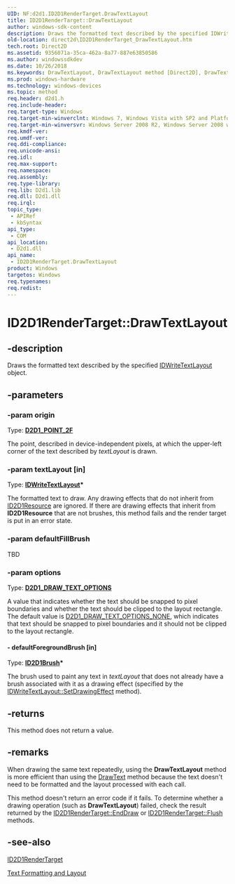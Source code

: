 ```yaml
---
UID: NF:d2d1.ID2D1RenderTarget.DrawTextLayout
title: ID2D1RenderTarget::DrawTextLayout
author: windows-sdk-content
description: Draws the formatted text described by the specified IDWriteTextLayout object.
old-location: direct2d\ID2D1RenderTarget_DrawTextLayout.htm
tech.root: Direct2D
ms.assetid: 9356071a-35ca-462a-8a77-887e63850586
ms.author: windowssdkdev
ms.date: 10/26/2018
ms.keywords: DrawTextLayout, DrawTextLayout method [Direct2D], DrawTextLayout method [Direct2D],ID2D1RenderTarget interface, ID2D1RenderTarget interface [Direct2D],DrawTextLayout method, ID2D1RenderTarget.DrawTextLayout, ID2D1RenderTarget::DrawTextLayout, d2d1/ID2D1RenderTarget::DrawTextLayout, direct2d.ID2D1RenderTarget_DrawTextLayout
ms.prod: windows-hardware
ms.technology: windows-devices
ms.topic: method
req.header: d2d1.h
req.include-header: 
req.target-type: Windows
req.target-min-winverclnt: Windows 7, Windows Vista with SP2 and Platform Update for Windows Vista [desktop apps \| UWP apps]
req.target-min-winversvr: Windows Server 2008 R2, Windows Server 2008 with SP2 and Platform Update for Windows Server 2008 [desktop apps \| UWP apps]
req.kmdf-ver: 
req.umdf-ver: 
req.ddi-compliance: 
req.unicode-ansi: 
req.idl: 
req.max-support: 
req.namespace: 
req.assembly: 
req.type-library: 
req.lib: D2d1.lib
req.dll: D2d1.dll
req.irql: 
topic_type:
 - APIRef
 - kbSyntax
api_type:
 - COM
api_location:
 - D2d1.dll
api_name:
 - ID2D1RenderTarget.DrawTextLayout
product: Windows
targetos: Windows
req.typenames: 
req.redist: 
---
```


# ID2D1RenderTarget::DrawTextLayout


## -description


Draws the formatted text described by the specified <a href="https://msdn.microsoft.com/0d687337-8623-4014-967c-f533072e31cc">IDWriteTextLayout</a> object.


## -parameters




### -param origin

Type: <b><a href="https://msdn.microsoft.com/b317ae75-d738-4e1a-bcd1-adf3e95b197e">D2D1_POINT_2F</a></b>

The point, described in device-independent pixels, at which the upper-left corner of the text described by <i>textLayout</i> is drawn.


### -param textLayout [in]

Type: <b><a href="https://msdn.microsoft.com/0d687337-8623-4014-967c-f533072e31cc">IDWriteTextLayout</a>*</b>

The formatted text to draw. Any drawing effects that do not inherit from <a href="https://msdn.microsoft.com/8f19e74a-f010-4082-a4da-d1dc3cfe3192">ID2D1Resource</a> are ignored. If there are drawing effects that inherit from <b>ID2D1Resource</b> that are not brushes, this method fails and the render target is put in an error state. 


### -param defaultFillBrush

TBD


### -param options

Type: <b><a href="https://msdn.microsoft.com/30f5be4a-83c2-4039-8e09-00e842fc5eb2">D2D1_DRAW_TEXT_OPTIONS</a></b>

A value that indicates whether the text should be snapped to pixel boundaries and whether the text should be clipped to the layout rectangle. The default value is <a href="https://msdn.microsoft.com/30f5be4a-83c2-4039-8e09-00e842fc5eb2">D2D1_DRAW_TEXT_OPTIONS_NONE</a>, which indicates that text should be snapped to pixel boundaries and it should not be clipped to the layout rectangle.


#### - defaultForegroundBrush [in]

Type: <b><a href="https://msdn.microsoft.com/5b8f6ff8-ba52-4d30-9bea-3de89793c868">ID2D1Brush</a>*</b>

The brush used to paint any text in <i>textLayout</i> that does not already have a brush associated with it as a drawing effect (specified by the <a href="https://msdn.microsoft.com/d3269f8e-c1bc-4e84-92cb-a8899a0268ff">IDWriteTextLayout::SetDrawingEffect</a> method). 


## -returns



This method does not return a value.




## -remarks



When drawing the same text repeatedly, using the <b>DrawTextLayout</b> method is more efficient than using the <a href="https://msdn.microsoft.com/1e3517cc-9c68-418e-b62e-a9ca06019efa">DrawText</a> method because the text doesn't need to be formatted and the layout processed with each call.

This method doesn't return an error code if it fails. To determine whether a drawing operation (such as <b>DrawTextLayout</b>) failed, check the result returned by the <a href="https://msdn.microsoft.com/a8f24501-4e85-4981-bb38-2bd6333a7b49">ID2D1RenderTarget::EndDraw</a> or <a href="https://msdn.microsoft.com/3ad9c966-85f5-4ddb-a8c1-aefcba533509">ID2D1RenderTarget::Flush</a> methods. 




## -see-also




<a href="https://msdn.microsoft.com/40629be9-5840-4bde-b369-56bbfd791775">ID2D1RenderTarget</a>



<a href="https://msdn.microsoft.com/a68963a6-e486-4881-8ad6-873173396fca">Text Formatting and Layout</a>
 

 


